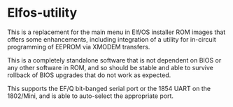 # Elfos-utility

This is a replacement for the main menu in Elf/OS installer ROM images that offers some enhancements, including integration of a utility for in-circuit programming of EEPROM via XMODEM transfers.

This is a completely standalone software that is not dependent on BIOS or any other software in ROM, and so should be stable and able to survive rollback of BIOS upgrades that do not work as expected.

This supports the EF/Q bit-banged serial port or the 1854 UART on the 1802/Mini, and is able to auto-select the appropriate port.
